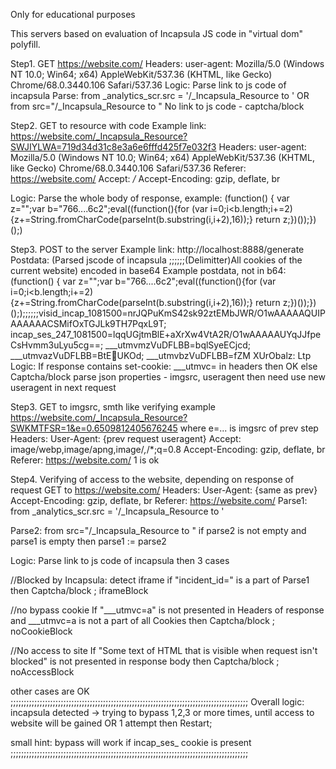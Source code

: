 Only for educational purposes

This servers based on evaluation of Incapsula JS code in "virtual dom" polyfill.

Step1. GET https://website.com/
Headers:
	user-agent: Mozilla/5.0 (Windows NT 10.0; Win64; x64) AppleWebKit/537.36 (KHTML, like Gecko) Chrome/68.0.3440.106 Safari/537.36
Logic: Parse link to js code of incapsula
Parse:	from 	_analytics_scr.src = '/_Incapsula_Resource
			to 		'
			OR
			from 	src="/_Incapsula_Resource
			to		"
No link to js code - captcha/block



Step2.  GET to resource with code
Example link:  https://website.com/_Incapsula_Resource?SWJIYLWA=719d34d31c8e3a6e6fffd425f7e032f3
Headers: 
	user-agent: Mozilla/5.0 (Windows NT 10.0; Win64; x64) AppleWebKit/537.36 (KHTML, like Gecko) Chrome/68.0.3440.106 Safari/537.36
	Referer: https://website.com/
	Accept: */*
	Accept-Encoding: gzip, deflate, br
	
Logic: Parse the whole body of response, example:
		(function() { var z="";var b="766....6c2";eval((function(){for (var i=0;i<b.length;i+=2){z+=String.fromCharCode(parseInt(b.substring(i,i+2),16));} return z;})());})();)
		
		
Step3. POST to the server
Example link: http://localhost:8888/generate
Postdata: (Parsed jscode of incapsula ;;;;;;(Delimitter)All cookies of the current website) encoded in base64
Example postdata, not in b64: 
	(function() { var z="";var b="766....6c2";eval((function(){for (var i=0;i<b.length;i+=2){z+=String.fromCharCode(parseInt(b.substring(i,i+2),16));} return z;})());})(););;;;;;visid_incap_1081500=nrJQPuKmS42sk92ztEMbJWR/O1wAAAAAQUIPAAAAAACSMifOxTGJLk9TH7PqxL9T; incap_ses_247_1081500=lqqUGjtmBlE+aXrXw4VtA2R/O1wAAAAAUYqJJfpeCsHvmm3uLyu5cg==; ___utmvmzVuDFLBB=bqlSyeECjcd; ___utmvazVuDFLBB=BtEUKOd; ___utmvbzVuDFLBB=fZM XUrObalz: Ltp
Logic: If response contains set-cookie: ___utmvc= in headers then OK else Captcha/block
	parse json properties - imgsrc, useragent
	then need use new useragent in next request
	

Step3. GET to imgsrc, smth like verifying
example https://website.com/_Incapsula_Resource?SWKMTFSR=1&e=0.6509812405676245
where e=... is imgsrc of prev step
Headers:
	User-Agent: {prev request useragent}
	Accept: image/webp,image/apng,image/*,*/*;q=0.8
	Accept-Encoding: gzip, deflate, br
	Referer: https://website.com/
1 is ok

Step4. Verifying of access to the website, depending on response of request
GET to https://website.com/
Headers:
	User-Agent:  {same as prev}
	Accept-Encoding: gzip, deflate, br
	Referer: https://website.com/
Parse1:		from 	_analytics_scr.src = '/_Incapsula_Resource
			to 		'
			
Parse2:		from 	src="/_Incapsula_Resource
			to		"
if parse2 is not empty and parse1 is empty then parse1 := parse2

Logic: Parse link to js code of incapsula then 3 cases

//Blocked by Incapsula: detect iframe
if "incident_id=" is a part of Parse1 then Captcha/block ; iframeBlock

//no bypass cookie
If "___utmvc=a" is not presented in Headers of response and ___utmvc=a is not a part of all Cookies then Captcha/block ; noCookieBlock

//No access to site
If "Some text of HTML that is visible when request isn't blocked" is not presented in response body then Captcha/block ; noAccessBlock

other cases are OK
;;;;;;;;;;;;;;;;;;;;;;;;;;;;;;;;;;;;;;;;;;;;;;;;;;;;;;;;;;;;;;;;;;;;;;;;;;;;;;;;;;;;;;;;;;
Overall logic:
incapsula detected -> trying to bypass 1,2,3 or more times, until access to website will be gained 
OR 1 attempt then Restart;

small hint:
bypass will work if incap_ses_ cookie is present
;;;;;;;;;;;;;;;;;;;;;;;;;;;;;;;;;;;;;;;;;;;;;;;;;;;;;;;;;;;;;;;;;;;;;;;;;;;;;;;;;;;;;;;;;;